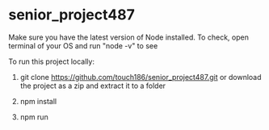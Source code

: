 # senior_project487

Make sure you have the latest version of Node installed. To check, open terminal of your OS and run "node -v" to see


To run this project locally:

1. git clone https://github.com/touch186/senior_project487.git or download the project as a zip and extract it to a folder

2. npm install

3. npm run
